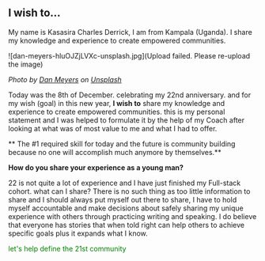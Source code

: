 ## I wish to...

My name is Kasasira Charles Derrick, I am from Kampala (Uganda). I share my knowledge and experience to create empowered communities.


![dan-meyers-hluOJZjLVXc-unsplash.jpg](Upload failed. Please re-upload the image)

*Photo by <a href="https://unsplash.com/@dmey503?utm_source=unsplash&utm_medium=referral&utm_content=creditCopyText">Dan Meyers</a> on <a href="https://unsplash.com/s/photos/community-support?utm_source=unsplash&utm_medium=referral&utm_content=creditCopyText">Unsplash</a>*
  

Today was the 8th of December. celebrating my 22nd anniversary. and for my wish (goal) in this new year, **I wish to** share my knowledge and experience to create empowered communities. this is my personal statement and I was helped to formulate it by the help of my Coach after looking at what was of most value to me and what I had to offer.


> 
**
The #1 required skill for today and the future is community building because no one will accomplish much anymore by themselves.**


**How do you share your experience as a young man?**

22 is not quite a lot of experience and I have just finished my Full-stack cohort. what can I share? There is no such thing as too little information to share and I should always put myself out there to share, I have to hold myself accountable and make decisions about safely sharing my unique experience with others through practicing writing and speaking. I do believe that everyone has stories that when told right can help others to achieve specific goals plus it expands what I know.

<p style="color:green">let's help define the 21st community</p>